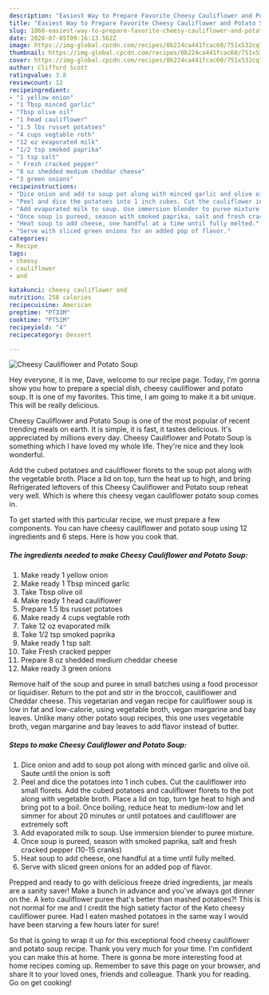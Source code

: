 ```yaml
---
description: "Easiest Way to Prepare Favorite Cheesy Cauliflower and Potato Soup"
title: "Easiest Way to Prepare Favorite Cheesy Cauliflower and Potato Soup"
slug: 1860-easiest-way-to-prepare-favorite-cheesy-cauliflower-and-potato-soup
date: 2020-07-05T09:16:13.562Z
image: https://img-global.cpcdn.com/recipes/0b224ca441fcac60/751x532cq70/cheesy-cauliflower-and-potato-soup-recipe-main-photo.jpg
thumbnail: https://img-global.cpcdn.com/recipes/0b224ca441fcac60/751x532cq70/cheesy-cauliflower-and-potato-soup-recipe-main-photo.jpg
cover: https://img-global.cpcdn.com/recipes/0b224ca441fcac60/751x532cq70/cheesy-cauliflower-and-potato-soup-recipe-main-photo.jpg
author: Clifford Scott
ratingvalue: 3.8
reviewcount: 12
recipeingredient:
- "1 yellow onion"
- "1 Tbsp minced garlic"
- "Tbsp olive oil"
- "1 head cauliflower"
- "1.5 lbs russet potatoes"
- "4 cups vegtable roth"
- "12 oz evaporated milk"
- "1/2 tsp smoked paprika"
- "1 tsp salt"
- " Fresh cracked pepper"
- "8 oz shedded medium cheddar cheese"
- "3 green onions"
recipeinstructions:
- "Dice onion and add to soup pot along with minced garlic and olive oil. Saute until the onion is soft"
- "Peel and dice the potatoes into 1 inch cubes. Cut the cauliflower into small florets. Add the cubed potatoes and cauliflower florets to the pot along with vegetable broth. Place a lid on top, turn tge heat to high and bring pot to a boil. Once boiling, reduce heat to medium-low and let simmer for about 20 minutes or until potatoes and cauliflower are extremely soft"
- "Add evaporated milk to soup. Use immersion blender to puree mixture."
- "Once soup is pureed, season with smoked paprika, salt and fresh cracked pepper (10-15 cranks)"
- "Heat soup to add cheese, one handful at a time until fully melted."
- "Serve with sliced green onions for an added pop of flavor."
categories:
- Recipe
tags:
- cheesy
- cauliflower
- and

katakunci: cheesy cauliflower and 
nutrition: 258 calories
recipecuisine: American
preptime: "PT33M"
cooktime: "PT51M"
recipeyield: "4"
recipecategory: Dessert

---
```



![Cheesy Cauliflower and Potato Soup](https://img-global.cpcdn.com/recipes/0b224ca441fcac60/751x532cq70/cheesy-cauliflower-and-potato-soup-recipe-main-photo.jpg)

Hey everyone, it is me, Dave, welcome to our recipe page. Today, I'm gonna show you how to prepare a special dish, cheesy cauliflower and potato soup. It is one of my favorites. This time, I am going to make it a bit unique. This will be really delicious.

Cheesy Cauliflower and Potato Soup is one of the most popular of recent trending meals on earth. It is simple, it is fast, it tastes delicious. It's appreciated by millions every day. Cheesy Cauliflower and Potato Soup is something which I have loved my whole life. They're nice and they look wonderful.

Add the cubed potatoes and cauliflower florets to the soup pot along with the vegetable broth. Place a lid on top, turn the heat up to high, and bring Refrigerated leftovers of this Cheesy Cauliflower and Potato soup reheat very well. Which is where this cheesy vegan cauliflower potato soup comes in.


To get started with this particular recipe, we must prepare a few components. You can have cheesy cauliflower and potato soup using 12 ingredients and 6 steps. Here is how you cook that.

<!--inarticleads1-->

##### The ingredients needed to make Cheesy Cauliflower and Potato Soup:

1. Make ready 1 yellow onion
1. Make ready 1 Tbsp minced garlic
1. Take Tbsp olive oil
1. Make ready 1 head cauliflower
1. Prepare 1.5 lbs russet potatoes
1. Make ready 4 cups vegtable roth
1. Take 12 oz evaporated milk
1. Take 1/2 tsp smoked paprika
1. Make ready 1 tsp salt
1. Take  Fresh cracked pepper
1. Prepare 8 oz shedded medium cheddar cheese
1. Make ready 3 green onions


Remove half of the soup and puree in small batches using a food processor or liquidiser. Return to the pot and stir in the broccoli, cauliflower and Cheddar cheese. This vegetarian and vegan recipe for cauliflower soup is low in fat and low-calorie, using vegetable broth, vegan margarine and bay leaves. Unlike many other potato soup recipes, this one uses vegetable broth, vegan margarine and bay leaves to add flavor instead of butter. 

<!--inarticleads2-->

##### Steps to make Cheesy Cauliflower and Potato Soup:

1. Dice onion and add to soup pot along with minced garlic and olive oil. Saute until the onion is soft
1. Peel and dice the potatoes into 1 inch cubes. Cut the cauliflower into small florets. Add the cubed potatoes and cauliflower florets to the pot along with vegetable broth. Place a lid on top, turn tge heat to high and bring pot to a boil. Once boiling, reduce heat to medium-low and let simmer for about 20 minutes or until potatoes and cauliflower are extremely soft
1. Add evaporated milk to soup. Use immersion blender to puree mixture.
1. Once soup is pureed, season with smoked paprika, salt and fresh cracked pepper (10-15 cranks)
1. Heat soup to add cheese, one handful at a time until fully melted.
1. Serve with sliced green onions for an added pop of flavor.


Prepped and ready to go with delicious freeze dried ingredients, jar meals are a sanity saver! Make a bunch in advance and you&#39;ve always got dinner on the. A keto cauliflower puree that&#39;s better than mashed potatoes?! This is not normal for me and I credit the high satiety factor of the Keto cheesy cauliflower puree. Had I eaten mashed potatoes in the same way I would have been starving a few hours later for sure! 

So that is going to wrap it up for this exceptional food cheesy cauliflower and potato soup recipe. Thank you very much for your time. I'm confident you can make this at home. There is gonna be more interesting food at home recipes coming up. Remember to save this page on your browser, and share it to your loved ones, friends and colleague. Thank you for reading. Go on get cooking!
